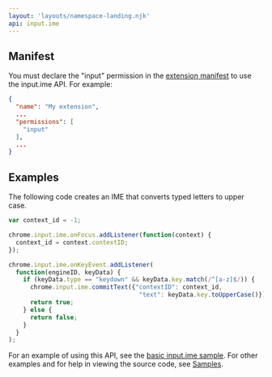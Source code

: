```yaml
---
layout: 'layouts/namespace-landing.njk'
api: input.ime
---
```


## Manifest

You must declare the "input" permission in the [extension manifest][1] to use the input.ime API. For
example:

```json
{
  "name": "My extension",
  ...
  "permissions": [
    "input"
  ],
  ...
}
```

## Examples

The following code creates an IME that converts typed letters to upper case.

```js
var context_id = -1;

chrome.input.ime.onFocus.addListener(function(context) {
  context_id = context.contextID;
});

chrome.input.ime.onKeyEvent.addListener(
  function(engineID, keyData) {
    if (keyData.type == "keydown" && keyData.key.match(/^[a-z]$/)) {
      chrome.input.ime.commitText({"contextID": context_id,
                                    "text": keyData.key.toUpperCase()});
      return true;
    } else {
      return false;
    }
  }
);
```

For an example of using this API, see the [basic input.ime sample][2]. For other examples and for
help in viewing the source code, see [Samples][3].

[1]: /docs/extensions/mv2/tabs
[2]:
  https://chromium.googlesource.com/chromium/src/+/master/chrome/common/extensions/docs/examples/api/input.ime/basic/
[3]: /docs/extensions/mv2/samples
